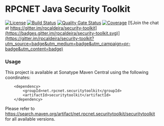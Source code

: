 # RPCNET Java Security Toolkit
[![License](https://img.shields.io/badge/License-Apache%202.0-blue.svg)](https://opensource.org/licenses/Apache-2.0) [![Build Status](https://travis-ci.org/rpcaldeira/security-toolkit.svg?branch=master)](https://travis-ci.org/rpcaldeira/security-toolkit) [![Quality Gate Status](https://sonarcloud.io/api/project_badges/measure?project=net.rpcnet.securitytoolkit%3Asecuritytoolkit-parent&metric=alert_status)](https://sonarcloud.io/dashboard?id=net.rpcnet.securitytoolkit%3Asecuritytoolkit-parent) [![Coverage](https://sonarcloud.io/api/project_badges/measure?project=net.rpcnet.securitytoolkit%3Asecuritytoolkit-parent&metric=coverage)](https://sonarcloud.io/dashboard?id=net.rpcnet.securitytoolkit%3Asecuritytoolkit-parent) [![Join the chat at https://gitter.im/rpcaldeira/security-toolkit](https://badges.gitter.im/rpcaldeira/security-toolkit.svg)](https://gitter.im/rpcaldeira/security-toolkit?utm_source=badge&utm_medium=badge&utm_campaign=pr-badge&utm_content=badge)

### Usage
This project is available at Sonatype Maven Central using the following coordinates:
        
        <dependency>
            <groupId>net.rpcnet.securitytoolkit</groupId>
            <artifactId>securitytoolkit</artifactId>           
        </dependency>
        
Please refer to https://search.maven.org/artifact/net.rpcnet.securitytoolkit/securitytoolkit for all available versions.